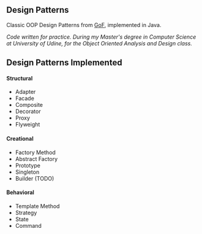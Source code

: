Design Patterns
---------------
Classic OOP Design Patterns from [GoF](https://en.wikipedia.org/?title=Design_Patterns),
implemented in Java.

_Code written for practice. During my Master's degree in Computer Science at University of Udine,
for the Object Oriented Analysis and Design class._

Design Patterns Implemented
---------------------------
#### Structural
* Adapter
* Facade
* Composite
* Decorator
* Proxy
* Flyweight

#### Creational
* Factory Method
* Abstract Factory
* Prototype
* Singleton
* Builder (TODO)

#### Behavioral
* Template Method
* Strategy
* State
* Command